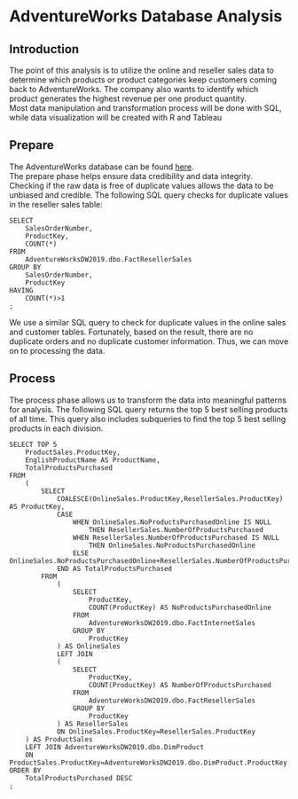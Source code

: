 # AdventureWorks Database Analysis
## Introduction
The point of this analysis is to utilize the online and reseller sales data to determine which products or product categories keep customers coming back to AdventureWorks. The company also wants to identify which product generates the highest revenue per one product quantity.<br/>
Most data manipulation and transformation process will be done with SQL, while data visualization will be created with R and Tableau

## Prepare
The AdventureWorks database can be found [here](https://docs.microsoft.com/en-us/sql/samples/adventureworks-install-configure?view=sql-server-ver16&tabs=ssms). <br/>
The prepare phase helps ensure data credibility and data integrity. Checking if the raw data is free of duplicate values allows the data to be unbiased and credible. The following SQL query checks for duplicate values in the reseller sales table:
```
SELECT 
	SalesOrderNumber,
	ProductKey,
	COUNT(*)
FROM 
	AdventureWorksDW2019.dbo.FactResellerSales
GROUP BY
	SalesOrderNumber,
	ProductKey
HAVING
	COUNT(*)>1
;
```
We use a similar SQL query to check for duplicate values in the online sales and customer tables. Fortunately, based on the result, there are no duplicate orders and no duplicate customer information. Thus, we can move on to processing the data.

## Process
The process phase allows us to transform the data into meaningful patterns for analysis. The following SQL query returns the top 5 best selling products of all time. This query also includes subqueries to find the top 5 best selling products in each division.
```
SELECT TOP 5
	ProductSales.ProductKey, 
	EnglishProductName AS ProductName,
	TotalProductsPurchased
FROM 
	(
		SELECT
			COALESCE(OnlineSales.ProductKey,ResellerSales.ProductKey) AS ProductKey,
			CASE
				WHEN OnlineSales.NoProductsPurchasedOnline IS NULL 
					THEN ResellerSales.NumberOfProductsPurchased
				WHEN ResellerSales.NumberOfProductsPurchased IS NULL 
					THEN OnlineSales.NoProductsPurchasedOnline
				ELSE OnlineSales.NoProductsPurchasedOnline+ResellerSales.NumberOfProductsPurchased 
			END AS TotalProductsPurchased
		FROM 
			(
				SELECT
					ProductKey,
					COUNT(ProductKey) AS NoProductsPurchasedOnline
				FROM 
					AdventureWorksDW2019.dbo.FactInternetSales
				GROUP BY
					ProductKey
			) AS OnlineSales
			LEFT JOIN
			(
				SELECT
					ProductKey,
					COUNT(ProductKey) AS NumberOfProductsPurchased
				FROM 
					AdventureWorksDW2019.dbo.FactResellerSales
				GROUP BY
					ProductKey
			) AS ResellerSales
			ON OnlineSales.ProductKey=ResellerSales.ProductKey
	) AS ProductSales
	LEFT JOIN AdventureWorksDW2019.dbo.DimProduct
	ON ProductSales.ProductKey=AdventureWorksDW2019.dbo.DimProduct.ProductKey
ORDER BY
	TotalProductsPurchased DESC
;
```


